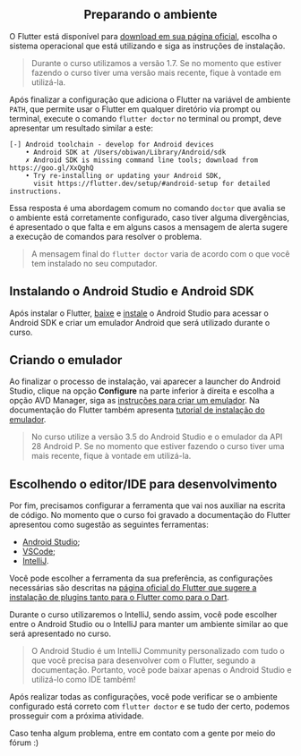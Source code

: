 <div align="center">

## Preparando o ambiente

</div>

O Flutter está disponível para [download em sua página oficial](https://flutter.dev/docs/get-started/install), escolha o sistema operacional que está utilizando e siga as instruções de instalação.

> Durante o curso utilizamos a versão 1.7. Se no momento que estiver fazendo o curso tiver uma versão mais recente, fique à vontade em utilizá-la.

Após finalizar a configuração que adiciona o Flutter na variável de ambiente `PATH`, que permite usar o Flutter em qualquer diretório via prompt ou terminal, execute o comando `flutter doctor` no terminal ou prompt, deve apresentar um resultado similar a este:

```
[-] Android toolchain - develop for Android devices
    • Android SDK at /Users/obiwan/Library/Android/sdk
    ✗ Android SDK is missing command line tools; download from https://goo.gl/XxQghQ
    • Try re-installing or updating your Android SDK,
      visit https://flutter.dev/setup/#android-setup for detailed instructions.
```

Essa resposta é uma abordagem comum no comando `doctor` que avalia se o ambiente está corretamente configurado, caso tiver alguma divergências, é apresentado o que falta e em alguns casos a mensagem de alerta sugere a execução de comandos para resolver o problema.

> A mensagem final do `flutter doctor` varia de acordo com o que você tem instalado no seu computador.

## Instalando o Android Studio e Android SDK

Após instalar o Flutter, [baixe](https://developer.android.com/studio) e [instale](https://developer.android.com/studio/install) o Android Studio para acessar o Android SDK e criar um emulador Android que será utilizado durante o curso.

## Criando o emulador

Ao finalizar o processo de instalação, vai aparecer a launcher do Android Studio, clique na opção **Configure** na parte inferior à direita e escolha a opção AVD Manager, siga as [instruções para criar um emulador](https://developer.android.com/studio/run/managing-avds#createavd). Na documentação do Flutter também apresenta [tutorial de instalação do emulador](https://developer.android.com/studio/run/managing-avds#createavd).

> No curso utilize a versão 3.5 do Android Studio e o emulador da API 28 Android P. Se no momento que estiver fazendo o curso tiver uma mais recente, fique à vontade em utilizá-la.

## Escolhendo o editor/IDE para desenvolvimento

Por fim, precisamos configurar a ferramenta que vai nos auxiliar na escrita de código. No momento que o curso foi gravado a documentação do Flutter apresentou como sugestão as seguintes ferramentas:

- [Android Studio](https://developer.android.com/studio/?gclid=CjwKCAjwnf7qBRAtEiwAseBO_BobM1iO9FF-eUZvu8v2W8sswy17Xpowwpl2dfQ1kWxA-0tX02yuHhoCeb0QAvD_BwE);
- [VSCode](https://code.visualstudio.com/);
- [IntelliJ](https://www.jetbrains.com/idea/download/).

Você pode escolher a ferramenta da sua preferência, as configurações necessárias são descritas na [página oficial do Flutter que sugere a instalação de plugins tanto para o Flutter como para o Dart](https://flutter.dev/docs/get-started/editor).

Durante o curso utilizaremos o IntelliJ, sendo assim, você pode escolher entre o Android Studio ou o IntelliJ para manter um ambiente similar ao que será apresentado no curso. 

> O Android Studio é um IntelliJ Community personalizado com tudo o que você precisa para desenvolver com o Flutter, segundo a documentação. Portanto, você pode baixar apenas o Android Studio e utilizá-lo como IDE também!

Após realizar todas as configurações, você pode verificar se o ambiente configurado está correto com `flutter doctor` e se tudo der certo, podemos prosseguir com a próxima atividade.

Caso tenha algum problema, entre em contato com a gente por meio do fórum :)